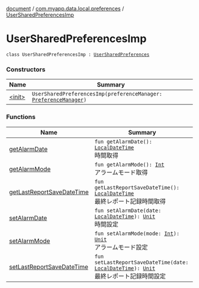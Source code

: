 [document](../../index.md) / [com.myapp.data.local.preferences](../index.md) / [UserSharedPreferencesImp](./index.md)

# UserSharedPreferencesImp

`class UserSharedPreferencesImp : `[`UserSharedPreferences`](../-user-shared-preferences/index.md)

### Constructors

| Name | Summary |
|---|---|
| [&lt;init&gt;](-init-.md) | `UserSharedPreferencesImp(preferenceManager: `[`PreferenceManager`](../-preference-manager/index.md)`)` |

### Functions

| Name | Summary |
|---|---|
| [getAlarmDate](get-alarm-date.md) | `fun getAlarmDate(): `[`LocalDateTime`](https://developer.android.com/reference/java/time/LocalDateTime.html)<br>時間取得 |
| [getAlarmMode](get-alarm-mode.md) | `fun getAlarmMode(): `[`Int`](https://kotlinlang.org/api/latest/jvm/stdlib/kotlin/-int/index.html)<br>アラームモード取得 |
| [getLastReportSaveDateTime](get-last-report-save-date-time.md) | `fun getLastReportSaveDateTime(): `[`LocalDateTime`](https://developer.android.com/reference/java/time/LocalDateTime.html)<br>最終レポート記録時間取得 |
| [setAlarmDate](set-alarm-date.md) | `fun setAlarmDate(date: `[`LocalDateTime`](https://developer.android.com/reference/java/time/LocalDateTime.html)`): `[`Unit`](https://kotlinlang.org/api/latest/jvm/stdlib/kotlin/-unit/index.html)<br>時間設定 |
| [setAlarmMode](set-alarm-mode.md) | `fun setAlarmMode(mode: `[`Int`](https://kotlinlang.org/api/latest/jvm/stdlib/kotlin/-int/index.html)`): `[`Unit`](https://kotlinlang.org/api/latest/jvm/stdlib/kotlin/-unit/index.html)<br>アラームモード設定 |
| [setLastReportSaveDateTime](set-last-report-save-date-time.md) | `fun setLastReportSaveDateTime(date: `[`LocalDateTime`](https://developer.android.com/reference/java/time/LocalDateTime.html)`): `[`Unit`](https://kotlinlang.org/api/latest/jvm/stdlib/kotlin/-unit/index.html)<br>最終レポート記録時間設定 |
